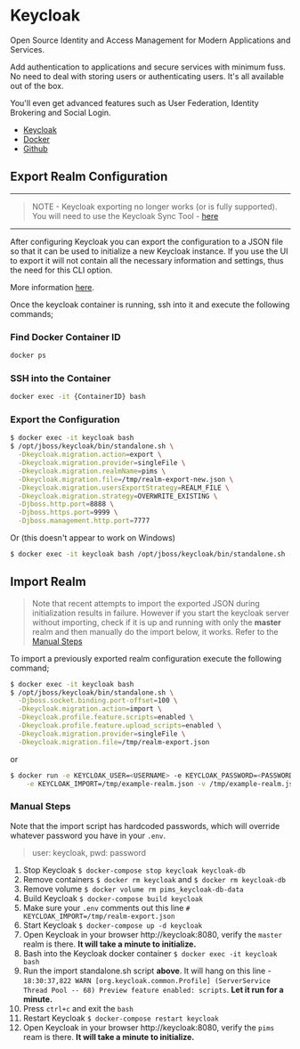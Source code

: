 # Keycloak

Open Source Identity and Access Management for Modern Applications and Services.

Add authentication to applications and secure services with minimum fuss. No need to deal with storing users or authenticating users. It's all available out of the box.

You'll even get advanced features such as User Federation, Identity Brokering and Social Login.

- [Keycloak](https://www.keycloak.org/)
- [Docker](https://hub.docker.com/r/jboss/keycloak/)
- [Github](https://github.com/keycloak/keycloak-containers/tree/master/server)

## Export Realm Configuration

---

> NOTE - Keycloak exporting no longer works (or is fully supported). You will need to use the Keycloak Sync Tool - [here](../../backend/tools/keycloak/sync/README.md)

---

After configuring Keycloak you can export the configuration to a JSON file so that it can be used to initialize a new Keycloak instance.
If you use the UI to export it will not contain all the necessary information and settings, thus the need for this CLI option.

More information [here](https://www.keycloak.org/docs/latest/server_admin/index.html#_export_import).

Once the keycloak container is running, ssh into it and execute the following commands;

### Find Docker Container ID

```bash
docker ps
```

### SSH into the Container

```bash
docker exec -it {ContainerID} bash
```

### Export the Configuration

```bash
$ docker exec -it keycloak bash
$ /opt/jboss/keycloak/bin/standalone.sh \
  -Dkeycloak.migration.action=export \
  -Dkeycloak.migration.provider=singleFile \
  -Dkeycloak.migration.realmName=pims \
  -Dkeycloak.migration.file=/tmp/realm-export-new.json \
  -Dkeycloak.migration.usersExportStrategy=REALM_FILE \
  -Dkeycloak.migration.strategy=OVERWRITE_EXISTING \
  -Djboss.http.port=8888 \
  -Djboss.https.port=9999 \
  -Djboss.management.http.port=7777
```

Or (this doesn't appear to work on Windows)

```bash
$ docker exec -it keycloak bash /opt/jboss/keycloak/bin/standalone.sh -Djboss.socket.binding.port-offset=100 -Dkeycloak.migration.action=export -Dkeycloak.migration.provider=singleFile -Dkeycloak.migration.strategy=OVERWRITE_EXISTING -Dkeycloak.migration.realmName=pims -Dkeycloak.migration.usersExportStrategy=REALM_FILE -Dkeycloak.migration.file=/tmp/realm-export-new.json
```

## Import Realm

> Note that recent attempts to import the exported JSON during initialization results in failure.
> However if you start the keycloak server without importing, check if it is up and running with only the **master** realm and then manually do the import below, it works.
> Refer to the [Manual Steps](#manual-steps)

To import a previously exported realm configuration execute the following command;

```bash
$ docker exec -it keycloak bash
$ /opt/jboss/keycloak/bin/standalone.sh \
  -Djboss.socket.binding.port-offset=100 \
  -Dkeycloak.migration.action=import \
  -Dkeycloak.profile.feature.scripts=enabled \
  -Dkeycloak.profile.feature.upload_scripts=enabled \
  -Dkeycloak.migration.provider=singleFile \
  -Dkeycloak.migration.file=/tmp/realm-export.json
```

or

```bash
$ docker run -e KEYCLOAK_USER=<USERNAME> -e KEYCLOAK_PASSWORD=<PASSWORD> \
    -e KEYCLOAK_IMPORT=/tmp/example-realm.json -v /tmp/example-realm.json:/tmp/example-realm.json jboss/keycloak
```

### Manual Steps

Note that the import script has hardcoded passwords, which will override whatever password you have in your `.env`.

> user: keycloak, pwd: password

1. Stop Keycloak `$ docker-compose stop keycloak keycloak-db`
2. Remove containers `$ docker rm keycloak` and `$ docker rm keycloak-db`
3. Remove volume `$ docker volume rm pims_keycloak-db-data`
4. Build Keycloak `$ docker-compose build keycloak`
5. Make sure your `.env` comments out this line `# KEYCLOAK_IMPORT=/tmp/realm-export.json`
6. Start Keycloak `$ docker-compose up -d keycloak`
7. Open Keycloak in your browser http://keycloak:8080, verify the `master` realm is there. **It will take a minute to initialize.**
8. Bash into the Keycloak docker container `$ docker exec -it keycloak bash`
9. Run the import standalone.sh script **above**. It will hang on this line - `18:30:37,822 WARN [org.keycloak.common.Profile] (ServerService Thread Pool -- 68) Preview feature enabled: scripts`. **Let it run for a minute.**
10. Press `ctrl+c` and exit the `bash`
11. Restart Keycloak `$ docker-compose restart keycloak`
12. Open Keycloak in your browser http://keycloak:8080, verify the `pims` ream is there. **It will take a minute to initialize.**
